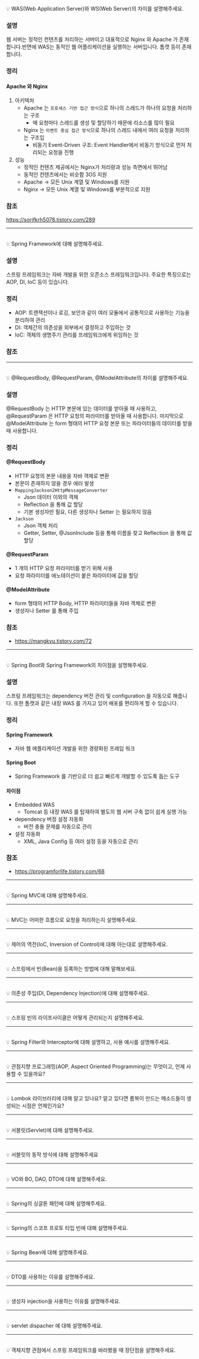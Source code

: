 <br>
💡 WAS(Web Application Server)와 WS(Web Server)의 차이를 설명해주세요.

### 설명

웹 서버는 정적인 컨텐츠를 처리하는 서버이고 대표적으로 Nginx 와 Apache 가 존재합니다.반면에 WAS는 동적인 웹 어플리케이션을 실행하는 서버입니다. 톰캣 등이 존재합니다.

### 정리

#### Apache 와 Nginx

1. 아키텍처
   - Apache 는 `프로세스 기반 접근 방식`으로 하나의 스레드가 하나의 요청을 처리하는 구조 
     - 매 요청마다 스레드를 생성 및 할당하기 때문에 리소스를 많이 필요
   - Nginx 는 `이벤트 중심 접근 방식`으로 하나의 스레드 내에서 여러 요청을 처리하는 구조입
     - 비동기 Event-Driven 구조: Event Handler에서 비동기 방식으로 먼저 처리되는 요청을 진행
2. 성능
   - 정적인 컨텐츠 제공에서는 Nginx가 처리량과 성능 측면에서 뛰어남
   - 동적인 컨텐츠에서는 비슷함
3OS 지원
   - Apache ->  모든 Unix 계열 및 Windows를 지원
   - Nginx -> 모든 Unix 계열 및 Windows를 부분적으로 지원

### 참조
https://sorjfkrh5078.tistory.com/289

---
<br>
💡 Spring Framework에 대해 설명해주세요.

### 설명

스프링 프레임워크는 자바 개발을 위한 오픈소스 프레임워크입니다. 주요한 특징으로는 AOP, DI, IoC 등이 있습니다.

### 정리

- AOP: 트랜잭션이나 로깅, 보안과 같이 여러 모듈에서 공통적으로 사용하는 기능을 분리하여 관리
- DI: 객체간의 의존성을 외부에서 결정하고 주입하는 것
- IoC: 객체의 생명주기 관리를 프레임워크에게 위임하는 것
### 참조

---
<br>
💡 @RequestBody, @RequestParam, @ModelAttribute의 차이를 설명해주세요.

### 설명

@RequestBody 는 HTTP 본문에 있는 데이터를 받아올 때 사용하고, @RequestParam 은 HTTP 요청의 파라미터를 받아올 때 사용합니다. 마지막으로 @ModelAttribute 는 form 형태의 HTTP 요청 본문 또는 파라미터들의 데이터를 받을 때 사용합니다.

### 정리

#### @RequestBody
- HTTP 요청의 본문 내용을 자바 객체로 변환
- 본문이 존재하지 않을 경우 에러 발생
- `MappingJackson2HttpMessageConverter`
  - Json 데이터 이외의 객체
  - Reflection 을 통해 값 할당
  - 기본 생성자만 필요, 다른 생성자나 Setter 는 필요하지 않음
- `Jackson` 
  - Json 객체 처리
  - Getter, Setter, @JsonInclude 등을 통해 이름을 찾고 Reflection 을 통해 값 할당
#### @RequestParam
- 1 개의 HTTP 요청 파라미터를 받기 위해 사용
- 요청 파라미터를 애노테이션이 붙은 파라미터에 값을 할당
#### @ModelAttribute
- form 형태의 HTTP Body, HTTP 파라미터들을 자바 객체로 변환
- 생성자나 Setter 를 통해 주입
### 참조
- https://mangkyu.tistory.com/72
---
<br>
💡 Spring Boot와 Spring Framework의 차이점을 설명해주세요.

### 설명

스프링 프레임워크는 dependency 버전 관리 및 configuration 을 자동으로 해줍니다. 또한 톰캣과 같은 내장 WAS 를 가지고 있어 배포를 편리하게 할 수 있습니다.

### 정리

#### Spring Framework
- 자바 웹 애플리케이션 개발을 위한 경량화된 프레임 워크
#### Spring Boot
- Spring Framework 를 기반으로 더 쉽고 빠르게 개발할 수 있도록 돕는 도구
#### 차이점
- Embedded WAS
  - Tomcat 등 내장 WAS 를 탑재하여 별도의 웹 서버 구축 없이 쉽게 실행 가능
- dependency 버정 설정 자동화
  - 버전 충돌 문제를 자동으로 관리
- 설정 자동화
  - XML, Java Config 등 여러 설정 등을 자동으로 관리

### 참조

- https://programforlife.tistory.com/68

---
<br>
💡 Spring MVC에 대해 설명해주세요.

---
<br>
💡 MVC는 어떠한 흐름으로 요청을 처리하는지 설명해주세요.

---
<br>
💡 제어의 역전(IoC, Inversion of Control)에 대해 아는대로 설명해주세요.

---
<br>
💡 스프링에서 빈(Bean)을 등록하는 방법에 대해 말해보세요.

---
<br>
💡 의존성 주입(DI, Dependency Injection)에 대해 설명해주세요.

---
<br>
💡 스프링 빈의 라이프사이클은 어떻게 관리되는지 설명해주세요.

---
<br>
💡 Spring Filter와 Interceptor에 대해 설명하고, 사용 예시를 설명해주세요.

---
<br>
💡 관점지향 프로그래밍(AOP, Aspect Oriented Programming)는 무엇이고, 언제 사용할 수 있을까요?

---
<br>
💡 Lombok 라이브러리에 대해 알고 있나요? 알고 있다면 롬복이 만드는 메소드들이 생성되는 시점은 언제인가요?

---
<br>
💡 서블릿(Servlet)에 대해 설명해주세요.

---
<br>
💡 서블릿의 동작 방식에 대해 설명해주세요

---
<br>
💡 VO와 BO, DAO, DTO에 대해 설명해주세요.

---
<br>
💡 Spring의 싱글톤 패턴에 대해 설명해주세요.

---
<br>
💡 Spring의 스코프 프로토 타입 빈에 대해 설명해주세요.

---
<br>
💡 Spring Bean에 대해 설명해주세요.

---
<br>
💡 DTO를 사용하는 이유를 설명해주세요.

---
<br>
💡 생성자 injection을 사용하는 이유를 설명해주세요.

---
<br>
💡 servlet dispacher 에 대해 설명해주세요.

---
<br>
💡 객체지향 관점에서 스프링 프레임워크를 바라봤을 때 장단점을 설명해주세요.
